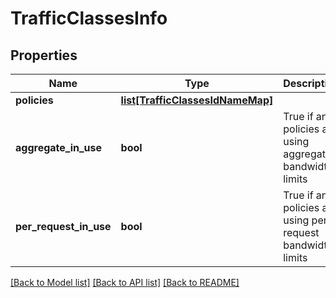 # TrafficClassesInfo

## Properties
Name | Type | Description | Notes
------------ | ------------- | ------------- | -------------
**policies** | [**list[TrafficClassesIdNameMap]**](TrafficClassesIdNameMap.md) |  | 
**aggregate_in_use** | **bool** | True if any policies are using aggregate bandwidth limits | 
**per_request_in_use** | **bool** | True if any policies are using per-request bandwidth limits | 

[[Back to Model list]](../README.md#documentation-for-models) [[Back to API list]](../README.md#documentation-for-api-endpoints) [[Back to README]](../README.md)

